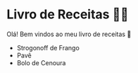# Livro de Receitas :woman_cook:

Olá! Bem vindos ao meu livro de receitas :book:

- Strogonoff  de Frango
- Pavê
- Bolo de Cenoura
